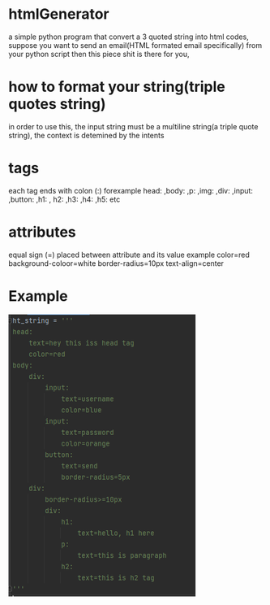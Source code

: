 # htmlGenerator
a simple python program that convert a  3 quoted string into html codes, suppose you want to send an email(HTML formated email specifically) from your python script
then this piece shit is there for you, 
# how to format your string(triple quotes string)
in order to use this, the input string must be a multiline string(a triple quote string), the context is detemined by the intents
# tags
each tag ends with colon (:)
forexample head: ,body: ,p: ,img: ,div: ,input: ,button: ,h1: , h2: ,h3: ,h4: ,h5: etc
# attributes
equal sign (=) placed between attribute and its value
example
color=red
background-coloor=white
border-radius=10px
text-align=center

# Example
![Optional Text](screenshots/ht_string.png)

